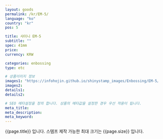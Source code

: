 ```yaml
---
layout: goods
permalink: /kr/EM-5/
language: "ko"
country: "kr"
pos: 5

title: 샤이니 EM-5
subtitle: ""
spec: 41mm
price: 
currency: KRW

categories: enbossing
type: etc

# 상품이미지 정보
images1: "https://infohojin.github.io/shinystamp_images/Enbossing/EM-5/EM-5_1.jpg"
images2:
details1:
details2:    

# SEO 메타설정을 정의 합니다. 상품의 메타값을 설정한 경우 우선 적용이 됩니다.
meta_title: 
meta_description:
meta_keyword:
---
```


{{page.title}} 입니다. 스템프 제작 가능한 최대 크기는 {{page.size}} 입니다.